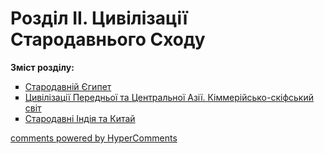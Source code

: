 <div id="hypercomments_widget" class="js-hypercomments-widget invisible"></div>

# Розділ ІI. Цивілізації Стародавнього Сходу

<b>Зміст розділу:</b><br>
<ul type="square">
<li><a href="https://histmon59.ed-era.com/3/starodavnyu_egypt.html">Стародавній Єгипет</a></li>
<li><a href="https://histmon59.ed-era.com/3/aziya.html">Цивілізації Передньої та Центральної Азії. Кіммерійсько-скіфський світ</a></li>
<li><a href="https://histmon59.ed-era.com/3/starodavni_indiya_ta_kitay.html">Стародавні Індія та Китай</a></li>
</ul>

<div class="js-hypercomments-container">
<a href="http://hypercomments.com" class="hc-link" title="comments widget">comments powered by HyperComments</a>
</div>